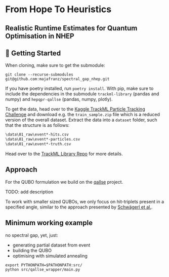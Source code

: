 # From Hope To Heuristics
## Realistic Runtime Estimates for Quantum Optimisation in NHEP

## :rocket: Getting Started

When cloning, make sure to get the submodule:
```
git clone --recurse-submodules git@github.com:majafranz/spectral_gap_nhep.git
```

If you have poetry installed, run `poetry install`.
With pip, make sure to include the dependencies in the submodule `trackml-library` (pandas and numpy) and `hepqpr-qallse` (pandas, numpy, plotly).

To get the data, head over to the [Kaggle TrackML Particle Tracking Challenge](https://www.kaggle.com/c/trackml-particle-identification/data) and download e.g. the `train_sample.zip` file which is a reduced version of the overall dataset.
Extract the data into a `dataset` folder, such that the structure is as follows:
```bash
\data\01_raw\event*-hits.csv
\data\01_raw\event*-particles.csv
\data\01_raw\event*-truth.csv
```
Head over to the [TrackML Library Repo](https://github.com/stroblme/trackml-library) for more details.

## Approach

For the QUBO formulation we build on the [qallse](https://github.com/derlin/hepqpr-qallse) project.

TODO: add description

To work with smaller sized QUBOs, we only focus on hit-triplets present in a specified angle, similar to the approach presented by [Schwägerl et al.](https://arxiv.org/pdf/2303.13249).

## Minimum working example

no spectral gap, yet, just:
- generating partial dataset from event
- building the QUBO
- optimising with simulated annealing

```
export PYTHONPATH=$PATHONPATH:src/
python src/qallse_wrapper/main.py
```
